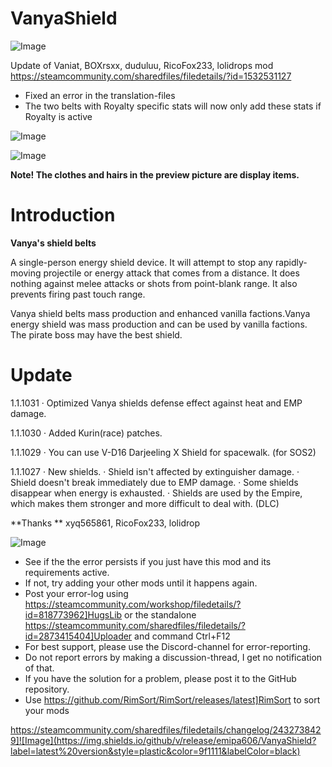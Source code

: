 # VanyaShield

![Image](https://i.imgur.com/buuPQel.png)

Update of Vaniat, BOXrsxx, duduluu, RicoFox233, lolidrops mod
https://steamcommunity.com/sharedfiles/filedetails/?id=1532531127

- Fixed an error in the translation-files
- The two belts with Royalty specific stats will now only add these stats if Royalty is active

![Image](https://i.imgur.com/pufA0kM.png)

	
![Image](https://i.imgur.com/Z4GOv8H.png)

**Note! The clothes and hairs in the preview picture are display items.**

# Introduction


**Vanya's shield belts**

A single-person energy shield device. It will attempt to stop any rapidly-moving projectile or energy attack that comes from a distance. It does nothing against melee attacks or shots from point-blank range. It also prevents firing past touch range.

Vanya shield belts mass production and enhanced vanilla factions.Vanya energy shield was mass production and can be used by vanilla factions. The pirate boss may have the best shield.

# Update

1.1.1031
· Optimized Vanya shields defense effect against heat and EMP damage.

1.1.1030
· Added Kurin(race) patches.

1.1.1029
· You can use V-D16 Darjeeling X Shield for spacewalk. (for SOS2)

1.1.1027
· New shields.
· Shield isn't affected by extinguisher damage.
· Shield doesn't break immediately due to EMP damage.
· Some shields disappear when energy is exhausted. 
· Shields are used by the Empire, which makes them stronger and more difficult to deal with. (DLC)

**Thanks **
xyq565861, RicoFox233, lolidrop

![Image](https://i.imgur.com/PwoNOj4.png)



-  See if the the error persists if you just have this mod and its requirements active.
-  If not, try adding your other mods until it happens again.
-  Post your error-log using https://steamcommunity.com/workshop/filedetails/?id=818773962]HugsLib or the standalone https://steamcommunity.com/sharedfiles/filedetails/?id=2873415404]Uploader and command Ctrl+F12
-  For best support, please use the Discord-channel for error-reporting.
-  Do not report errors by making a discussion-thread, I get no notification of that.
-  If you have the solution for a problem, please post it to the GitHub repository.
-  Use https://github.com/RimSort/RimSort/releases/latest]RimSort to sort your mods



https://steamcommunity.com/sharedfiles/filedetails/changelog/2432738429]![Image](https://img.shields.io/github/v/release/emipa606/VanyaShield?label=latest%20version&style=plastic&color=9f1111&labelColor=black)

